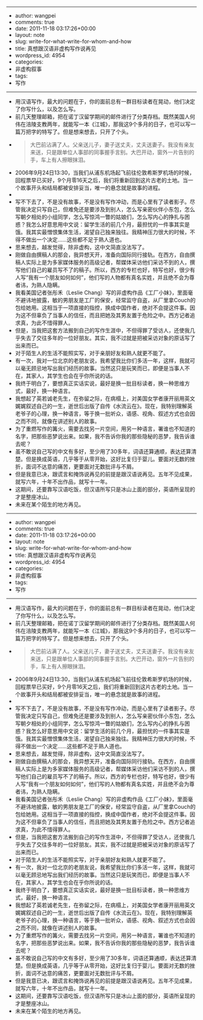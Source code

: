 - --
- author: wangpei
- comments: true
- date: 2011-11-18 03:17:26+00:00
- layout: note
- slug: write-for-what-write-for-whom-and-how
- title: 真想跟汉语非虚构写作说再见
- wordpress_id: 4954
- categories:
- 非虚构叙事
- tags:
- 写作
- --
- 用汉语写作，最大的问题在于，你的面前总有一群目标读者在晃动，他们决定了你写什么，以及怎么写。
- 前几天整理邮箱，把在诺丁汉留学期间的邮件进行了分类存档。既然美国人何伟在涪陵支教两年，就能写一本《江城》，那我这9个多月的日子，也可以写一篇万把字的特写了。但是想来想去，只开了个头。
- <blockquote>大巴前沾满了人。父亲送儿子，妻子送丈夫，丈夫送妻子。我没有亲友来送，只是跟单位人事部的同事握手言别。大巴开动，窗外一片告别的手，车上有人擦眼抹泪。
- 2006年9月24日13:30，当我们从浦东机场起飞前往伦敦希斯罗机场的时候，回程票早已买好，9个月零16天之后，我们将重新回到这片古老的土地。当一个故事开头和结局都被安排妥当，唯一的悬念就是故事的进程。
- </blockquote>
- 写不下去了，不是没有故事，不是没有写作冲动，而是心里有了读者影子。尽管我决定只写自己，但难免还是要涉及到别人，怎么写亲密伙伴小东包，怎么写朝夕相处的小组同学，怎么写惊鸿一瞥的姑娘们，怎么写内心的挣扎与困惑？我怎么好意思用中文说：留学生活的前几个月，最担忧的一件事其实是饿。我其实最憎恨集体生活，渴望自己独来独往。我精神压力很大的时候，不得不做出一个决定……这些都不足于熟人道也。
- 思来想去，越发觉得，除非虚构，这中文简直没法写了。
- 刚做自由撰稿人的那会，我异想天开，准备向国际同行接轨。在西方，自由撰稿人实际上是为多家媒体服务的高级记者，帮媒体采访他们采访不到的人，撰写他们自己的雇员写不了的稿子。所以，西方的专栏也好，特写也好，很少有人写“我有一个朋友如何如何”，他们写的人物都有真名实姓，并且绝不会为尊者讳，为熟人隐瞒。
- 我看美国记者张彤禾（Leslie Chang）写的非虚构作品《工厂小妹》，里面毫不避讳地披露，敏的男朋友是工厂的保安，经常监守自盗，从厂里拿Couch的包给她用。这相当于一项直接的指控，换成中国作者，绝对不会提这件事。因为这不但辜负了当事人的信任，而且把她及其男友置于危险之中。西方记者追求真，为此不惜得罪人。
- 但是，当我把这套方法搬到自己的写作生涯中，不但得罪了受访人，还使我几乎失去了交往多年的一位好朋友。其实，我不过就是把被采访对象的原话写了出来而已。
- 对于陌生人的生活不能照实写，对于亲朋好友和熟人就更不能了。
- 有一次，我对一位北京的老朋友说，我希望我比你们多活一年，这样，我就可以毫无顾忌地写出我们经历的故事。当然这只是玩笑而已，即便是当事人不在，其家人，其学生也会在乎你所说的话。
- 我终于明白了，要想真正实话实说，最好是换一批目标读者，换一种思维方式，最好，换一种语言。
- 我想起了英若诚老先生，在弥留之际，在病榻上，对美国女学者康开丽用英文娓娓叙述自己的一生，逝世后出版了自传《水流云在》。现在，我特别理解英老爷子的心理，换一种语言，等于换一批听众，语感、视角、叙述方式也会因之而不同，就像在讲述别人的故事。
- 为了重燃写作的篝火，需要去找另一片空间，用另一种语言，署谁也不知道的名字，把那些恶梦说出来。如果，我不告诉你我的那些隐秘的恶梦，我告诉谁去呢？
- 虽不敢说自己写的中文有多好，至少用了30多年，词语还算通顺，表达还算清楚。但是换成英语，几乎等于从零开始，这好比复归于婴儿。要面对无数的挫折，面词不达意的痛苦，更要面对无数批评与不屑。
- 但是我意已决，跟谎言和掩饰说再见的前提是跟汉语说再见。五年不见成果，就写六年，十年不出作品，就写十一年。
- 这期间，还要靠写汉语吃饭，但汉语所写只是冰山上面的部分，英语所呈现的才是整座冰山。
- 未来在某个陌生的地方再见。
- --
- author: wangpei
- comments: true
- date: 2011-11-18 03:17:26+00:00
- layout: note
- slug: write-for-what-write-for-whom-and-how
- title: 真想跟汉语非虚构写作说再见
- wordpress_id: 4954
- categories:
- 非虚构叙事
- tags:
- 写作
- --
- 用汉语写作，最大的问题在于，你的面前总有一群目标读者在晃动，他们决定了你写什么，以及怎么写。
- 前几天整理邮箱，把在诺丁汉留学期间的邮件进行了分类存档。既然美国人何伟在涪陵支教两年，就能写一本《江城》，那我这9个多月的日子，也可以写一篇万把字的特写了。但是想来想去，只开了个头。
- <blockquote>大巴前沾满了人。父亲送儿子，妻子送丈夫，丈夫送妻子。我没有亲友来送，只是跟单位人事部的同事握手言别。大巴开动，窗外一片告别的手，车上有人擦眼抹泪。
- 2006年9月24日13:30，当我们从浦东机场起飞前往伦敦希斯罗机场的时候，回程票早已买好，9个月零16天之后，我们将重新回到这片古老的土地。当一个故事开头和结局都被安排妥当，唯一的悬念就是故事的进程。
- </blockquote>
- 写不下去了，不是没有故事，不是没有写作冲动，而是心里有了读者影子。尽管我决定只写自己，但难免还是要涉及到别人，怎么写亲密伙伴小东包，怎么写朝夕相处的小组同学，怎么写惊鸿一瞥的姑娘们，怎么写内心的挣扎与困惑？我怎么好意思用中文说：留学生活的前几个月，最担忧的一件事其实是饿。我其实最憎恨集体生活，渴望自己独来独往。我精神压力很大的时候，不得不做出一个决定……这些都不足于熟人道也。
- 思来想去，越发觉得，除非虚构，这中文简直没法写了。
- 刚做自由撰稿人的那会，我异想天开，准备向国际同行接轨。在西方，自由撰稿人实际上是为多家媒体服务的高级记者，帮媒体采访他们采访不到的人，撰写他们自己的雇员写不了的稿子。所以，西方的专栏也好，特写也好，很少有人写“我有一个朋友如何如何”，他们写的人物都有真名实姓，并且绝不会为尊者讳，为熟人隐瞒。
- 我看美国记者张彤禾（Leslie Chang）写的非虚构作品《工厂小妹》，里面毫不避讳地披露，敏的男朋友是工厂的保安，经常监守自盗，从厂里拿Couch的包给她用。这相当于一项直接的指控，换成中国作者，绝对不会提这件事。因为这不但辜负了当事人的信任，而且把她及其男友置于危险之中。西方记者追求真，为此不惜得罪人。
- 但是，当我把这套方法搬到自己的写作生涯中，不但得罪了受访人，还使我几乎失去了交往多年的一位好朋友。其实，我不过就是把被采访对象的原话写了出来而已。
- 对于陌生人的生活不能照实写，对于亲朋好友和熟人就更不能了。
- 有一次，我对一位北京的老朋友说，我希望我比你们多活一年，这样，我就可以毫无顾忌地写出我们经历的故事。当然这只是玩笑而已，即便是当事人不在，其家人，其学生也会在乎你所说的话。
- 我终于明白了，要想真正实话实说，最好是换一批目标读者，换一种思维方式，最好，换一种语言。
- 我想起了英若诚老先生，在弥留之际，在病榻上，对美国女学者康开丽用英文娓娓叙述自己的一生，逝世后出版了自传《水流云在》。现在，我特别理解英老爷子的心理，换一种语言，等于换一批听众，语感、视角、叙述方式也会因之而不同，就像在讲述别人的故事。
- 为了重燃写作的篝火，需要去找另一片空间，用另一种语言，署谁也不知道的名字，把那些恶梦说出来。如果，我不告诉你我的那些隐秘的恶梦，我告诉谁去呢？
- 虽不敢说自己写的中文有多好，至少用了30多年，词语还算通顺，表达还算清楚。但是换成英语，几乎等于从零开始，这好比复归于婴儿。要面对无数的挫折，面词不达意的痛苦，更要面对无数批评与不屑。
- 但是我意已决，跟谎言和掩饰说再见的前提是跟汉语说再见。五年不见成果，就写六年，十年不出作品，就写十一年。
- 这期间，还要靠写汉语吃饭，但汉语所写只是冰山上面的部分，英语所呈现的才是整座冰山。
- 未来在某个陌生的地方再见。
